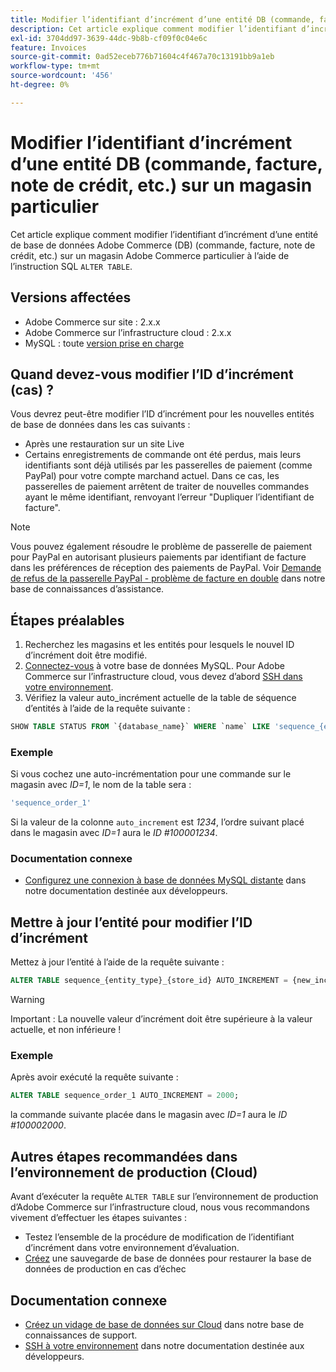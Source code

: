 ```yaml
---
title: Modifier l’identifiant d’incrément d’une entité DB (commande, facture, note de crédit, etc.) sur un magasin particulier
description: Cet article explique comment modifier l’identifiant d’incrément d’une entité de base de données Adobe Commerce (DB) (commande, facture, note de crédit, etc.) sur un magasin Adobe Commerce spécifique à l’aide de l’instruction SQL "ALTER TABLE".
exl-id: 3704dd97-3639-44dc-9b8b-cf09f0c04e6c
feature: Invoices
source-git-commit: 0ad52eceb776b71604c4f467a70c13191bb9a1eb
workflow-type: tm+mt
source-wordcount: '456'
ht-degree: 0%

---
```


# Modifier l’identifiant d’incrément d’une entité DB (commande, facture, note de crédit, etc.) sur un magasin particulier

Cet article explique comment modifier l’identifiant d’incrément d’une entité de base de données Adobe Commerce (DB) (commande, facture, note de crédit, etc.) sur un magasin Adobe Commerce particulier à l’aide de l’instruction SQL `ALTER TABLE`.

## Versions affectées

* Adobe Commerce sur site : 2.x.x
* Adobe Commerce sur l’infrastructure cloud : 2.x.x
* MySQL : toute [version prise en charge](https://devdocs.magento.com/guides/v2.2/install-gde/system-requirements-tech.html#database)

## Quand devez-vous modifier l’ID d’incrément (cas) ?

Vous devrez peut-être modifier l’ID d’incrément pour les nouvelles entités de base de données dans les cas suivants :

* Après une restauration sur un site Live
* Certains enregistrements de commande ont été perdus, mais leurs identifiants sont déjà utilisés par les passerelles de paiement (comme PayPal) pour votre compte marchand actuel. Dans ce cas, les passerelles de paiement arrêtent de traiter de nouvelles commandes ayant le même identifiant, renvoyant l’erreur &quot;Dupliquer l’identifiant de facture&quot;.

>[!NOTE]
>
>Vous pouvez également résoudre le problème de passerelle de paiement pour PayPal en autorisant plusieurs paiements par identifiant de facture dans les préférences de réception des paiements de PayPal. Voir [Demande de refus de la passerelle PayPal - problème de facture en double](/help/troubleshooting/payments/paypal-gateway-rejected-request-duplicate-invoice-issue.md) dans notre base de connaissances d’assistance.

## Étapes préalables

1. Recherchez les magasins et les entités pour lesquels le nouvel ID d’incrément doit être modifié.
1. [Connectez-vous](https://devdocs.magento.com/guides/v2.2/install-gde/prereq/mysql_remote.html) à votre base de données MySQL. Pour Adobe Commerce sur l’infrastructure cloud, vous devez d’abord [SSH dans votre environnement](https://experienceleague.adobe.com/docs/commerce-cloud-service/user-guide/develop/secure-connections.html).
1. Vérifiez la valeur auto\_incrément actuelle de la table de séquence d’entités à l’aide de la requête suivante :

```sql
SHOW TABLE STATUS FROM `{database_name}` WHERE `name` LIKE 'sequence_{entity_type}_{store_id}';
```

### Exemple

Si vous cochez une auto-incrémentation pour une commande sur le magasin avec *ID=1*, le nom de la table sera :

```sql
'sequence_order_1'
```

Si la valeur de la colonne `auto_increment` est *1234*, l’ordre suivant placé dans le magasin avec *ID=1* aura le *ID \#100001234*.

### Documentation connexe

* [Configurez une connexion à base de données MySQL distante](https://devdocs.magento.com/guides/v2.2/install-gde/prereq/mysql_remote.html) dans notre documentation destinée aux développeurs.

## Mettre à jour l’entité pour modifier l’ID d’incrément

Mettez à jour l’entité à l’aide de la requête suivante :

```sql
ALTER TABLE sequence_{entity_type}_{store_id} AUTO_INCREMENT = {new_increment_value};
```

>[!WARNING]
>
>Important : La nouvelle valeur d’incrément doit être supérieure à la valeur actuelle, et non inférieure !

### Exemple

Après avoir exécuté la requête suivante :

```sql
ALTER TABLE sequence_order_1 AUTO_INCREMENT = 2000;
```

la commande suivante placée dans le magasin avec *ID=1* aura le *ID \#100002000*.

## Autres étapes recommandées dans l’environnement de production (Cloud)

Avant d’exécuter la requête `ALTER TABLE` sur l’environnement de production d’Adobe Commerce sur l’infrastructure cloud, nous vous recommandons vivement d’effectuer les étapes suivantes :

* Testez l’ensemble de la procédure de modification de l’identifiant d’incrément dans votre environnement d’évaluation.
* [Créez](/help/how-to/general/create-database-dump-on-cloud.md) une sauvegarde de base de données pour restaurer la base de données de production en cas d’échec

## Documentation connexe

* [Créez un vidage de base de données sur Cloud](/help/how-to/general/create-database-dump-on-cloud.md) dans notre base de connaissances de support.
* [SSH à votre environnement](https://experienceleague.adobe.com/docs/commerce-cloud-service/user-guide/develop/secure-connections.html) dans notre documentation destinée aux développeurs.
